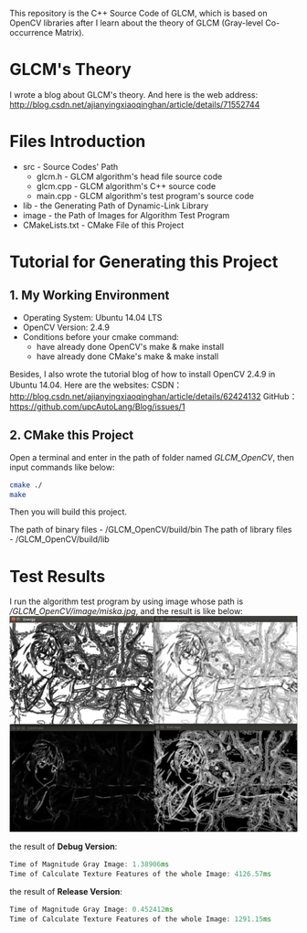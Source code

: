 This repository is the C++ Source Code of GLCM, which is based on OpenCV libraries after I learn about the theory of GLCM (Gray-level Co-occurrence Matrix).

# GLCM's Theory
I wrote a blog about GLCM's theory. And here is the web address:
http://blog.csdn.net/ajianyingxiaoqinghan/article/details/71552744

# Files Introduction

- src - Source Codes' Path
	- glcm.h - GLCM algorithm's head file source code
	- glcm.cpp - GLCM algorithm's C++ source code
	- main.cpp - GLCM algorithm's test program's source code
- lib - the Generating Path of  Dynamic-Link Library
- image - the Path of Images for Algorithm Test Program
- CMakeLists.txt - CMake File of this Project

# Tutorial for Generating this Project
## 1. My Working Environment

- Operating System: Ubuntu 14.04 LTS
- OpenCV Version: 2.4.9
- Conditions before your cmake command:
	- have already done OpenCV's make & make install
	- have already done CMake's make & make install

Besides, I also wrote the tutorial blog of how to install OpenCV 2.4.9 in Ubuntu 14.04. Here are the websites: 
CSDN：http://blog.csdn.net/ajianyingxiaoqinghan/article/details/62424132
GitHub：https://github.com/upcAutoLang/Blog/issues/1

## 2. CMake this Project
Open a terminal and enter in the path of folder named *GLCM_OpenCV*, then input commands like below:
```bash
cmake ./
make
```
Then you will build this project.

The path of binary files - /GLCM_OpenCV/build/bin 
The path of library files - /GLCM_OpenCV/build/lib

# Test Results
I run the algorithm test program by using image whose path is */GLCM_OpenCV/image/miska.jpg*, and the result is like below:
![](./image/Test_Result.png)

the result of **Debug Version**:
```cpp
Time of Magnitude Gray Image: 1.38906ms
Time of Calculate Texture Features of the whole Image: 4126.57ms
```
the result of **Release Version**:
```cpp
Time of Magnitude Gray Image: 0.452412ms
Time of Calculate Texture Features of the whole Image: 1291.15ms
```

